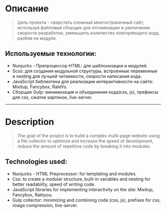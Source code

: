 # Описание
> Цель проекта - сверстать сложный многостраничный сайт, используя файловый сборщик для оптимизации и увеличения скорости разработки, уменьшить количество повторяющего кода, разбив на модули.
## Используемые технологии:
* Nunjucks - Препроцессор HTML: для шаблонизации и модулей.
* Scss: для создания модульной структуры, встроенные переменные и nesting для лучшей читаемости, скорости написания кода.
* JavaScript библиотеки для реализации интерактивности на сайте: Mixitup, Fancybox, RateYo.
* Сборщик Gulp: минимизация и объединения кода(css, js), префиксы для css, сжатие картинок, live-server.
---
# Description
> The goal of the project is to build a complex multi-page website using a file collector to optimize and increase the speed of development, reduce the amount of repetitive code by breaking it into modules.
## Technologies used:
* Nunjucks - HTML Preprocessor: for templating and modules.
* Css: to create a modular structure, built-in variables and nesting for better readability, speed of writing code.
* JavaScript libraries for implementing interactivity on the site: Mixitup, Fancybox, Rateyou.
* Gulp collector: minimizing and combining code (css, js), prefixes for css, image compression, live-server.
